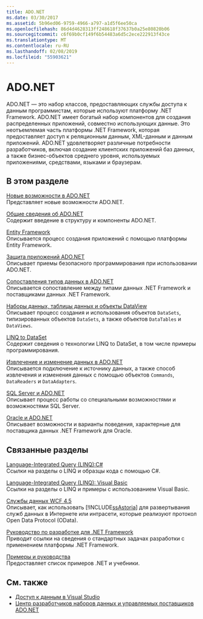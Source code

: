 ```yaml
---
title: ADO.NET
ms.date: 03/30/2017
ms.assetid: 5b96ed06-9759-4966-a797-a1d5f6ee50ca
ms.openlocfilehash: 86d4d4628313ff248618f37637b0a25e80820b06
ms.sourcegitcommit: c6f69b0cf149f6b54483a6d5c2ece222913f43ce
ms.translationtype: MT
ms.contentlocale: ru-RU
ms.lasthandoff: 02/08/2019
ms.locfileid: "55903621"
---
```

# <a name="adonet"></a>ADO.NET
ADO.NET — это набор классов, предоставляющих службы доступа к данным программистам, которые используют платформу .NET Framework. ADO.NET имеет богатый набор компонентов для создания распределенных приложений, совместно использующих данные. Это неотъемлемая часть платформы .NET Framework, которая предоставляет доступ к реляционным данным, XML-данным и данным приложений. ADO.NET удовлетворяет различные потребности разработчиков, включая создание клиентских приложений баз данных, а также бизнес-объектов среднего уровня, используемых приложениями, средствами, языками и браузерам.  
  
## <a name="in-this-section"></a>В этом разделе  
 [Новые возможности в ADO.NET](../../../../docs/framework/data/adonet/whats-new.md)  
 Представляет новые возможности ADO.NET.  
  
 [Общие сведения об ADO.NET](../../../../docs/framework/data/adonet/ado-net-overview.md)  
 Содержит введение в структуру и компоненты ADO.NET.  
  
 [Entity Framework](https://go.microsoft.com/fwlink/?LinkID=213876)  
 Описывается процесс создания приложений с помощью платформы Entity Framework.  
  
 [Защита приложений ADO.NET](../../../../docs/framework/data/adonet/securing-ado-net-applications.md)  
 Описывает приемы безопасного программирования при использовании ADO.NET.  
  
 [Сопоставления типов данных в ADO.NET](../../../../docs/framework/data/adonet/data-type-mappings-in-ado-net.md)  
 Описывается сопоставление между типами данных .NET Framework и поставщиками данных .NET Framework.  
  
 [Наборы данных, таблицы данных и объекты DataView](../../../../docs/framework/data/adonet/dataset-datatable-dataview/index.md)  
 Описывает процесс создания и использования объектов `DataSets`, типизированных объектов `DataSets`, а также объектов `DataTables` и `DataViews`.  
  
 [LINQ to DataSet](../../../../docs/framework/data/adonet/linq-to-dataset.md)  
 Содержит сведения о технологии LINQ to DataSet, в том числе примеры программирования.  
  
 [Извлечение и изменение данных в ADO.NET](../../../../docs/framework/data/adonet/retrieving-and-modifying-data.md)  
 Описывается подключение к источнику данных, а также способ извлечения и изменения данных с помощью объектов `Commands`, `DataReaders` и `DataAdapters`.  
  
 [SQL Server и ADO.NET](../../../../docs/framework/data/adonet/sql/index.md)  
 Описывает процесс работы со специальными возможностями и возможностями SQL Server.  
  
 [Oracle и ADO.NET](../../../../docs/framework/data/adonet/oracle-and-adonet.md)  
 Описывает возможности и варианты поведения, характерные для поставщика данных .NET Framework для Oracle.  
  
## <a name="related-sections"></a>Связанные разделы  
 [Language-Integrated Query (LINQ):C#](../../../csharp/programming-guide/concepts/linq/index.md)  
 Ссылки на разделы о LINQ и образцы кода с помощью C#.  
  
 [Language-Integrated Query (LINQ): Visual Basic](../../../visual-basic/programming-guide/concepts/linq/index.md)  
 Ссылки на разделы о LINQ и примеры с использованием Visual Basic.  
  
 [Службы данных WCF 4.5](../../../../docs/framework/data/wcf/index.md)  
 Описывает, как использовать [!INCLUDE[ssAstoria](../../../../includes/ssastoria-md.md)] для развертывания служб данных в Интернете или интрасети, которые реализуют протокол Open Data Protocol (OData).  
  
 [Руководство по разработке для .NET Framework](../../development-guide.md)  
 Приводит ссылки на сведения о стандартных задачах разработки с применением платформы .NET Framework.  
  
 [Примеры и руководства](../../../samples-and-tutorials/index.md)  
 Предоставляет список примеров .NET и учебники.
  
## <a name="see-also"></a>См. также
- [Доступ к данным в Visual Studio](/visualstudio/data-tools/accessing-data-in-visual-studio)
- [Центр разработчиков наборов данных и управляемых поставщиков ADO.NET](https://go.microsoft.com/fwlink/?LinkId=217917)
